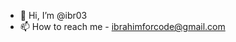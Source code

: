- 👋 Hi, I’m @ibr03
- 📫 How to reach me - ibrahimforcode@gmail.com 

<!---
ibr03/ibr03 is a ✨ special ✨ repository because its `README.md` (this file) appears on your GitHub profile.
You can click the Preview link to take a look at your changes.
--->
